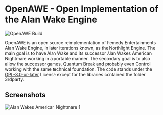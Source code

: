 OpenAWE - Open Implementation of the Alan Wake Engine
=====================================================

![OpenAWE Build](https://github.com/OpenAWE-Project/OpenAWE/actions/workflows/main.yml/badge.svg)

OpenAWE is an open source reimplementation of Remedy Entertainments Alan Wake Engine, in later iterations known, as the 
Northlight Engine. The main goal is to have Alan Wake and its successor Alan Wakes American Nightmare working in a 
portable manner. The secondary goal is to also allow the successor games, Quantum Break and probably even Control
working with the same technical foundation. The code stands under the [GPL-3.0-or-later](https://spdx.org/licenses/GPL-3.0-or-later) License except for the libraries contained
the folder 3rdparty.

Screenshots
-----------
![Alan Wakes American Nightmare 1](screenshots/awan1.png)
